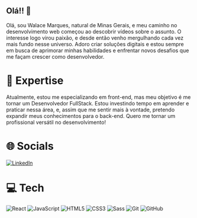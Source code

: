 ## Olá!! 👋

Olá, sou Walace Marques, natural de Minas Gerais, e meu caminho no desenvolvimento web começou ao descobrir vídeos sobre o assunto. O interesse logo virou paixão, e desde então venho mergulhando cada vez mais fundo nesse universo. Adoro criar soluções digitais e estou sempre em busca de aprimorar minhas habilidades e enfrentar novos desafios que me façam crescer como desenvolvedor.

# 🚀 Expertise

Atualmente, estou me especializando em front-end, mas meu objetivo é me tornar um Desenvolvedor FullStack. Estou investindo tempo em aprender e praticar nessa área, e, assim que me sentir mais à vontade, pretendo expandir meus conhecimentos para o back-end. Quero me tornar um profissional versátil no desenvolvimento!

# 🌐 Socials
[![LinkedIn](https://img.shields.io/badge/LinkedIn-%230077B5.svg?logo=linkedin&logoColor=white)](https://www.linkedin.com/in/walacemarques/) 

# 💻 Tech 
![React](https://img.shields.io/badge/react-%2320232a.svg?style=for-the-badge&logo=react&logoColor=%2361DAFB) ![JavaScript](https://img.shields.io/badge/javascript-%23323330.svg?style=for-the-badge&logo=javascript&logoColor=%23F7DF1E) ![HTML5](https://img.shields.io/badge/html5-%23E34F26.svg?style=for-the-badge&logo=html5&logoColor=white) ![CSS3](https://img.shields.io/badge/css3-%231572B6.svg?style=for-the-badge&logo=css3&logoColor=white) ![Sass](https://img.shields.io/badge/Sass-CC6699?style=for-the-badge&logo=sass&logoColor=white) ![Git](https://img.shields.io/badge/git-%23F05033.svg?style=for-the-badge&logo=git&logoColor=white) ![GitHub](https://img.shields.io/badge/github-%23121011.svg?style=for-the-badge&logo=github&logoColor=white) 

